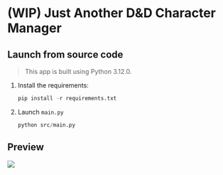 # (WIP) Just Another D&D Character Manager

## Launch from source code

> This app is built using Python 3.12.0.

1. Install the requirements:

    ```python
    pip install -r requirements.txt
    ```

2. Launch `main.py`

    ```python
    python src/main.py
    ```

## Preview

![](./preview.gif)